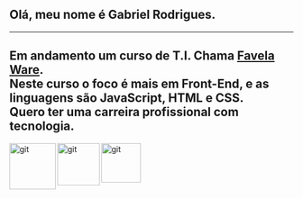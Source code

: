 ## Olá, meu nome é Gabriel Rodrigues.
---
Em andamento um curso de T.I. Chama [Favela Ware](https://favelaware.animahub.com.br/home).   
Neste curso o foco é mais em Front-End, e as linguagens são JavaScript, HTML e CSS.   
Quero ter uma carreira profissional com tecnologia.   
--- 

<img 
 align="left"
  alt="git"
  title="git"
  width="82px"
  src="https://cdn.jsdelivr.net/gh/devicons/devicon@latest/icons/github/github-original.svg" 
  />
  

   <img
      align="left"
  alt="git"
  title="javascript"
  width="75px"
     src="https://cdn.jsdelivr.net/gh/devicons/devicon@latest/icons/javascript/javascript-plain.svg" />
     
    
  <img
    align="left"
  alt="git"
  title="css"
  width="70px"
     src="https://cdn.jsdelivr.net/gh/devicons/devicon@latest/icons/css3/css3-original.svg" />
          
